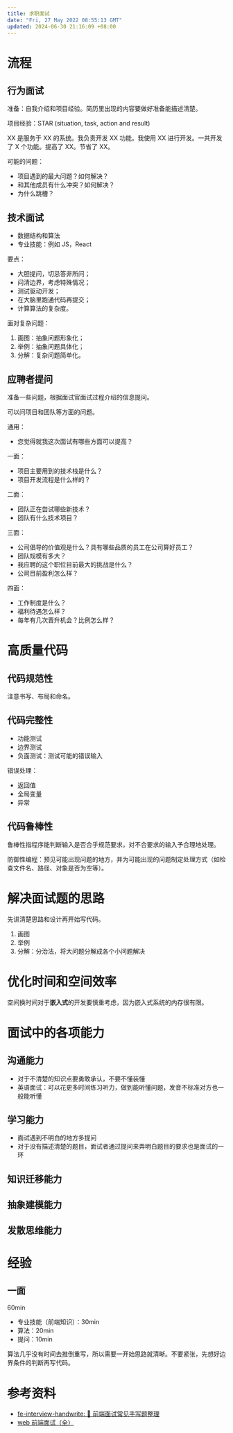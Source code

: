 ```yaml
---
title: 求职面试
date: "Fri, 27 May 2022 08:55:13 GMT"
updated: 2024-06-30 21:16:09 +08:00
---
```


# 流程

## 行为面试

准备：自我介绍和项目经验。简历里出现的内容要做好准备能描述清楚。

项目经验：STAR (situation, task, action and result)

XX 是服务于 XX 的系统。我负责开发 XX 功能。我使用 XX 进行开发。一共开发了 X 个功能。提高了 XX。节省了 XX。

可能的问题：

- 项目遇到的最大问题？如何解决？
- 和其他成员有什么冲突？如何解决？
- 为什么跳槽？

## 技术面试

- 数据结构和算法
- 专业技能：例如 JS，React

要点：

- 大胆提问，切忌答非所问；
- 问清边界，考虑特殊情况；
- 测试驱动开发；
- 在大脑里跑通代码再提交；
- 计算算法的复杂度。

面对复杂问题：

1.  画图：抽象问题形象化；
2.  举例：抽象问题具体化；
3.  分解：复杂问题简单化。

## 应聘者提问

准备一些问题，根据面试官面试过程介绍的信息提问。

可以问项目和团队等方面的问题。

通用：

- 您觉得就我这次面试有哪些方面可以提高？

一面：

- 项目主要用到的技术栈是什么？
- 项目开发流程是什么样的？

二面：

- 团队正在尝试哪些新技术？
- 团队有什么技术项目？

三面：

- 公司倡导的价值观是什么？具有哪些品质的员工在公司算好员工？
- 团队规模有多大？
- 我应聘的这个职位目前最大的挑战是什么？
- 公司目前盈利怎么样？

四面：

- 工作制度是什么？
- 福利待遇怎么样？
- 每年有几次晋升机会？比例怎么样？

# 高质量代码

## 代码规范性

注意书写、布局和命名。

## 代码完整性

- 功能测试
- 边界测试
- 负面测试：测试可能的错误输入

错误处理：

- 返回值
- 全局变量
- 异常

## 代码鲁棒性

鲁棒性指程序能判断输入是否合乎规范要求，对不合要求的输入予合理地处理。

防御性编程：预见可能出现问题的地方，并为可能出现的问题制定处理方式（如检查文件名、路径、对象是否为空等）。

# 解决面试题的思路

先讲清楚思路和设计再开始写代码。

1.  画图
2.  举例
3.  分解：分治法，将大问题分解成各个小问题解决

# 优化时间和空间效率

空间换时间对于**嵌入式**的开发要慎重考虑，因为嵌入式系统的内存很有限。

# 面试中的各项能力

## 沟通能力

- 对于不清楚的知识点要勇敢承认，不要不懂装懂
- 英语面试：可以花更多时间练习听力，做到能听懂问题，发音不标准对方也一般能听懂

## 学习能力

- 面试遇到不明白的地方多提问
- 对于没有描述清楚的题目，面试者通过提问来弄明白题目的要求也是面试的一环

## 知识迁移能力

## 抽象建模能力

## 发散思维能力

# 经验

## 一面

60min

- 专业技能（前端知识）：30min
- 算法：20min
- 提问：10min

算法几乎没有时间去推倒重写，所以需要一开始思路就清晰。不要紧张，先想好边界条件的判断再写代码。

# 参考资料

- [fe-interview-handwrite: 📖 前端面试常见手写题整理](https://github.com/Mayandev/fe-interview-handwrite)
- [web 前端面试（全）](https://vue3js.cn/interview/)
